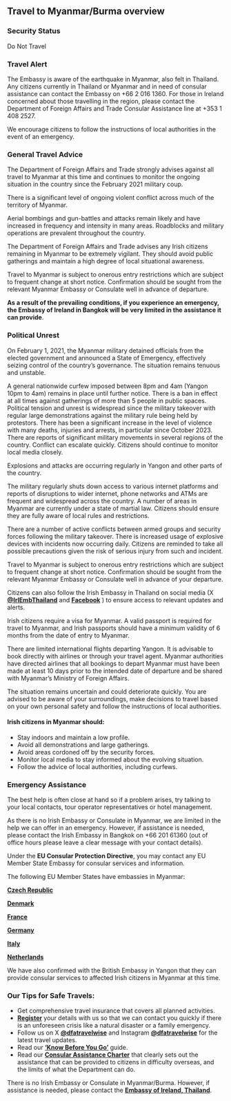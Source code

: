 ## Travel to Myanmar/Burma overview

### **Security Status**

Do Not Travel

### **Travel Alert**

The Embassy is aware of the earthquake in Myanmar, also felt in Thailand. Any citizens currently in Thailand or Myanmar and in need of consular assistance can contact the Embassy on +66 2 016 1360. For those in Ireland concerned about those travelling in the region, please contact the Department of Foreign Affairs and Trade Consular Assistance line at +353 1 408 2527.

We encourage citizens to follow the instructions of local authorities in the event of an emergency.

### **General Travel Advice**

The Department of Foreign Affairs and Trade strongly advises against all travel to Myanmar at this time and continues to monitor the ongoing situation in the country since the February 2021 military coup.

There is a significant level of ongoing violent conflict across much of the territory of Myanmar.

Aerial bombings and gun-battles and attacks remain likely and have increased in frequency and intensity in many areas. Roadblocks and military operations are prevalent throughout the country.

The Department of Foreign Affairs and Trade advises any Irish citizens remaining in Myanmar to be extremely vigilant. They should avoid public gatherings and maintain a high degree of local situational awareness.

Travel to Myanmar is subject to onerous entry restrictions which are subject to frequent change at short notice. Confirmation should be sought from the relevant Myanmar Embassy or Consulate well in advance of departure.

**As a result of the prevailing conditions, if you experience an emergency, the Embassy of Ireland in Bangkok will be very limited in the assistance it can provide**.

### **Political Unrest**

On February 1, 2021, the Myanmar military detained officials from the elected government and announced a State of Emergency, effectively seizing control of the country’s governance. The situation remains tenuous and unstable.

A general nationwide curfew imposed between 8pm and 4am (Yangon 10pm to 4am) remains in place until further notice. There is a ban in effect at all times against gatherings of more than 5 people in public spaces. Political tension and unrest is widespread since the military takeover with regular large demonstrations against the military rule being held by protestors. There has been a significant increase in the level of violence with many deaths, injuries and arrests, in particular since October 2023. There are reports of significant military movements in several regions of the country. Conflict can escalate quickly. Citizens should continue to monitor local media closely.

Explosions and attacks are occurring regularly in Yangon and other parts of the country.

The military regularly shuts down access to various internet platforms and reports of disruptions to wider internet, phone networks and ATMs are frequent and widespread across the country. A number of areas in Myanmar are currently under a state of martial law. Citizens should ensure they are fully aware of local rules and restrictions.

There are a number of active conflicts between armed groups and security forces following the military takeover. There is increased usage of explosive devices with incidents now occurring daily. Citizens are reminded to take all possible precautions given the risk of serious injury from such and incident.

Travel to Myanmar is subject to onerous entry restrictions which are subject to frequent change at short notice. Confirmation should be sought from the relevant Myanmar Embassy or Consulate well in advance of your departure.

Citizens can also follow the Irish Embassy in Thailand on social media (X [**@IrlEmbThailand**](https://twitter.com/irlembthailand) and [**Facebook**](https://m.facebook.com/IrishEmbassyThailand?_rdr) ) to ensure access to relevant updates and alerts.

Irish citizens require a visa for Myanmar. A valid passport is required for travel to Myanmar, and Irish passports should have a minimum validity of 6 months from the date of entry to Myanmar.

There are limited international flights departing Yangon. It is advisable to book directly with airlines or through your travel agent. Myanmar authorities have directed airlines that all bookings to depart Myanmar must have been made at least 10 days prior to the intended date of departure and be shared with Myanmar’s Ministry of Foreign Affairs.

The situation remains uncertain and could deteriorate quickly. You are advised to be aware of your surroundings, make decisions to travel based on your own personal safety and follow the instructions of local authorities.

#### **Irish citizens in Myanmar should:**

* Stay indoors and maintain a low profile.
* Avoid all demonstrations and large gatherings.
* Avoid areas cordoned off by the security forces.
* Monitor local media to stay informed about the evolving situation.
* Follow the advice of local authorities, including curfews.

### **Emergency Assistance**

The best help is often close at hand so if a problem arises, try talking to your local contacts, tour operator representatives or hotel management.

As there is no Irish Embassy or Consulate in Myanmar, we are limited in the help we can offer in an emergency. However, if assistance is needed, please contact the Irish Embassy in Bangkok on +66 201 61360 (out of office hours please leave a clear message with your contact details).

Under the **EU Consular Protection Directive**, you may contact any EU Member State Embassy for consular services and information.

The following EU Member States have embassies in Myanmar:

[**Czech Republic**](https://www.mzv.cz/yangon)

[**Denmark**](https://myanmar.um.dk/)

[**France**](https://mm.ambafrance.org/)

[**Germany**](https://rangun.diplo.de/mm-en/botschaft/-/1512056)

[**Italy**](https://ambyangon.esteri.it/ambasciata_yangon/it/)

[**Netherlands**](https://www.netherlandsandyou.nl/your-country-and-the-netherlands/myanmar/about-us/netherlands-embassy-in-yangon)

We have also confirmed with the British Embassy in Yangon that they can provide consular services to affected Irish citizens in Myanmar at this time.

### **Our Tips for Safe Travels:**

* Get comprehensive travel insurance that covers all planned activities.
* [**Register**](https://www.ireland.ie/en/dfa/overseas-travel/citizens-registration/) your details with us so that we can contact you quickly if there is an unforeseen crisis like a natural disaster or a family emergency.
* Follow us on X [**@dfatravelwise**](https://www.twitter.com/DFATravelWise) and Instagram [**@dfatravelwise**](https://www.instagram.com/dfatravelwise/) for the latest travel updates.
* Read our [**‘Know Before You Go’**](https://www.ireland.ie/en/dfa/overseas-travel/know-before-you-go/) guide.
* Read our [**Consular Assistance Charter**](https://www.ireland.ie/en/dfa/overseas-travel/assistance-abroad/consular-assistance-charter/) that clearly sets out the assistance that can be provided to citizens in difficulty overseas, and the limits of what the Department can do.

There is no Irish Embassy or Consulate in Myanmar/Burma. However, if assistance is needed, please contact the [**Embassy of Ireland, Thailand**](https://www.ireland.ie/en/thailand/bangkok/).